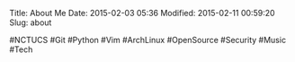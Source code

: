 Title: About Me
Date: 2015-02-03 05:36
Modified: 2015-02-11 00:59:20
Slug: about 

  #NCTUCS #Git #Python #Vim #ArchLinux #OpenSource #Security #Music #Tech
